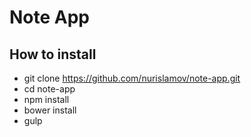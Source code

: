 # Note App

## How to install

* git clone https://github.com/nurislamov/note-app.git
* cd note-app
* npm install
* bower install
* gulp
